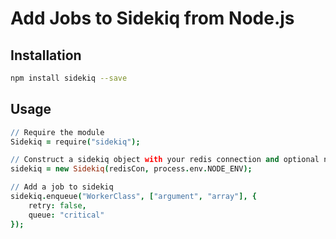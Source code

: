 Add Jobs to Sidekiq from Node.js
================================

Installation
------------

```bash
npm install sidekiq --save
```


Usage
-----

```coffee
// Require the module
Sidekiq = require("sidekiq");

// Construct a sidekiq object with your redis connection and optional namespace
sidekiq = new Sidekiq(redisCon, process.env.NODE_ENV);

// Add a job to sidekiq
sidekiq.enqueue("WorkerClass", ["argument", "array"], {
    retry: false,
    queue: "critical"
});
```